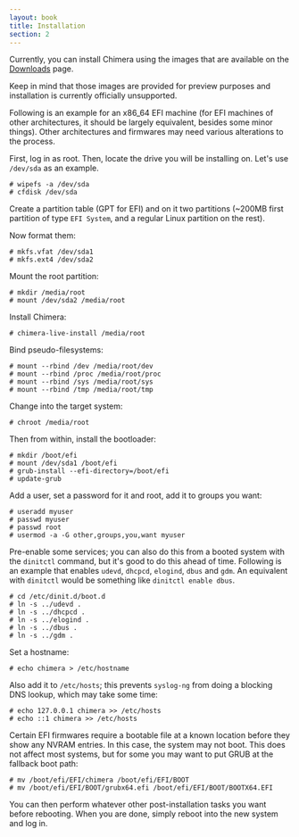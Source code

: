 ```yaml
---
layout: book
title: Installation
section: 2
---
```


Currently, you can install Chimera using the images that are available on
the [Downloads](/downloads) page.

Keep in mind that those images are provided for preview purposes and
installation is currently officially unsupported.

Following is an example for an x86_64 EFI machine (for EFI machines of other
architectures, it should be largely equivalent, besides some minor things).
Other architectures and firmwares may need various alterations to the process.

First, log in as root. Then, locate the drive you will be installing on. Let's
use `/dev/sda` as an example.

```
# wipefs -a /dev/sda
# cfdisk /dev/sda
```

Create a partition table (GPT for EFI) and on it two partitions (~200MB first
partition of type `EFI System`, and a regular Linux partition on the rest).

Now format them:

```
# mkfs.vfat /dev/sda1
# mkfs.ext4 /dev/sda2
```

Mount the root partition:

```
# mkdir /media/root
# mount /dev/sda2 /media/root
```

Install Chimera:

```
# chimera-live-install /media/root
```

Bind pseudo-filesystems:

```
# mount --rbind /dev /media/root/dev
# mount --rbind /proc /media/root/proc
# mount --rbind /sys /media/root/sys
# mount --rbind /tmp /media/root/tmp
```

Change into the target system:

```
# chroot /media/root
```

Then from within, install the bootloader:

```
# mkdir /boot/efi
# mount /dev/sda1 /boot/efi
# grub-install --efi-directory=/boot/efi
# update-grub
```

Add a user, set a password for it and root, add it to groups you want:

```
# useradd myuser
# passwd myuser
# passwd root
# usermod -a -G other,groups,you,want myuser
```

Pre-enable some services; you can also do this from a booted system with
the `dinitctl` command, but it's good to do this ahead of time. Following
is an example that enables `udevd`, `dhcpcd`, `elogind`, `dbus` and `gdm`.
An equivalent with `dinitctl` would be something like `dinitctl enable dbus`.

```
# cd /etc/dinit.d/boot.d
# ln -s ../udevd .
# ln -s ../dhcpcd .
# ln -s ../elogind .
# ln -s ../dbus .
# ln -s ../gdm .
```

Set a hostname:

```
# echo chimera > /etc/hostname
```

Also add it to `/etc/hosts`; this prevents `syslog-ng` from doing a blocking
DNS lookup, which may take some time:

```
# echo 127.0.0.1 chimera >> /etc/hosts
# echo ::1 chimera >> /etc/hosts
```

Certain EFI firmwares require a bootable file at a known location before they
show any NVRAM entries. In this case, the system may not boot. This does not
affect most systems, but for some you may want to put GRUB at the fallback
boot path:

```
# mv /boot/efi/EFI/chimera /boot/efi/EFI/BOOT
# mv /boot/efi/EFI/BOOT/grubx64.efi /boot/efi/EFI/BOOT/BOOTX64.EFI
```

You can then perform whatever other post-installation tasks you want before
rebooting. When you are done, simply reboot into the new system and log in.
